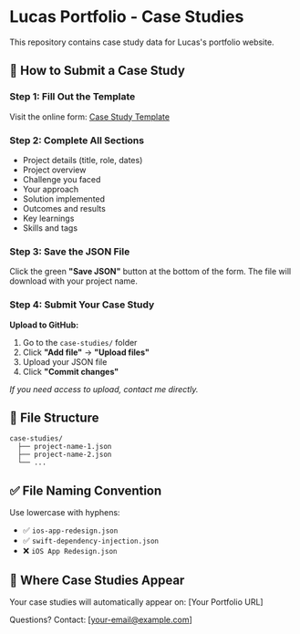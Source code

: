 # Lucas Portfolio - Case Studies

This repository contains case study data for Lucas's portfolio website.

## 📝 How to Submit a Case Study

### Step 1: Fill Out the Template
Visit the online form: [Case Study Template](https://bravastudio-nl.github.io/LucasPortfolio-CaseStudies/template.html)

### Step 2: Complete All Sections
- Project details (title, role, dates)
- Project overview
- Challenge you faced
- Your approach
- Solution implemented
- Outcomes and results
- Key learnings
- Skills and tags

### Step 3: Save the JSON File
Click the green **"Save JSON"** button at the bottom of the form. The file will download with your project name.

### Step 4: Submit Your Case Study

**Upload to GitHub:**
1. Go to the `case-studies/` folder
2. Click **"Add file"** → **"Upload files"**
3. Upload your JSON file
4. Click **"Commit changes"**

_If you need access to upload, contact me directly._


## 📁 File Structure

```
case-studies/
  ├── project-name-1.json
  ├── project-name-2.json
  └── ...
```

## ✅ File Naming Convention

Use lowercase with hyphens:
- ✅ `ios-app-redesign.json`
- ✅ `swift-dependency-injection.json`
- ❌ `iOS App Redesign.json`

## 🔗 Where Case Studies Appear

Your case studies will automatically appear on:
[Your Portfolio URL]

Questions? Contact: [your-email@example.com]
